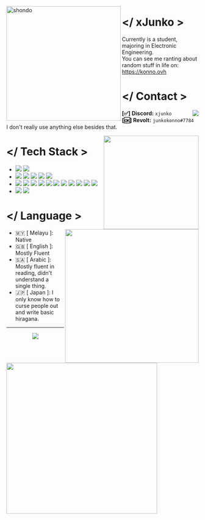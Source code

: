 <p float="left">
  <img src="https://media.discordapp.net/attachments/789168002138374197/1128351237054672916/headbang.gif" alt="shondo" height=300 align="left">
  
  <!-- Info -->
  <p float="left">
    <h1> &lt;/ xJunko &gt; </h1>
    Currently is a student, majoring in Electronic Engineering. <br/>
    You can see me ranting about random stuff in life on: <a href="https://konno.ovh"> https://konno.ovh </a>
  </p>

  <!-- Contact -->
  <p float="left">
    <h1> &lt;/ Contact &gt; </h1>
    <p float="left">
      <a href="https://discord.com/users/xjunko"><img src="https://profile-kozeki-ui.vercel.app/discord/info" align="right"></a>
      <b>[✅] Discord:</b> <code>xjunko</code> <br>
      <b>[🆗] Revolt:</b> <code>junkokonno#7784</code> <br>
      I don't really use anything else besides that.
    </p>
  </p>
</p>

<p float="left">
  <img src="https://media1.tenor.com/m/xPhYCnOMgK8AAAAd/fuuka-blue-archive.gif" width=249 height=245 width="auto" align="right">
  <h1> &lt;/ Tech Stack &gt; </h1>
  <p float="left">
    <ul>
      <li> 
        <img src="https://img.shields.io/badge/Arch_Linux-1793D1?style=for-the-badge&logo=arch-linux&logoColor=white">
        <img src="https://img.shields.io/badge/Windows-0078D6?style=for-the-badge&logo=windows&logoColor=white">
      </li>
      <li>
        <img src="https://img.shields.io/badge/Visual_Studio-5C2D91?style=for-the-badge&logo=visual%20studio&logoColor=white">
        <img src="https://img.shields.io/badge/Visual_Studio_Code-0078D4?style=for-the-badge&logo=visual%20studio%20code&logoColor=white">
        <img src="https://img.shields.io/badge/Eclipse-2C2255?style=for-the-badge&logo=eclipse&logoColor=white">
        <img src="https://img.shields.io/badge/Arduino_IDE-00979D?style=for-the-badge&logo=arduino&logoColor=white">
        <img src="https://img.shields.io/badge/Android_Studio-3DDC84?style=for-the-badge&logo=android-studio&logoColor=white">
      </li>
      <li>
        <img src="https://img.shields.io/badge/Python-3776AB?style=for-the-badge&logo=python&logoColor=white">
        <img src="https://img.shields.io/badge/C-00599C?style=for-the-badge&logo=c&logoColor=white">
        <img src="https://img.shields.io/badge/C++-00599C?style=for-the-badge&logo=C%2B%2B&logoColor=white">
        <img src="https://img.shields.io/badge/Go-00ADD8?style=for-the-badge&logo=go&logoColor=white">
        <img src="https://img.shields.io/badge/V-5d87bf?style=for-the-badge&logo=v&logoColor=white">
        <img src="https://img.shields.io/badge/Dart-0175C2?style=for-the-badge&logo=dart&logoColor=white">
        <img src="https://img.shields.io/badge/Flutter-02569B?style=for-the-badge&logo=flutter&logoColor=white">
        <img src="https://img.shields.io/badge/JavaScript-F7DF1E?style=for-the-badge&logo=javascript&logoColor=black">
        <img src="https://img.shields.io/badge/TypeScript-007ACC?style=for-the-badge&logo=typescript&logoColor=white">
        <img src="https://img.shields.io/badge/HTML-239120?style=for-the-badge&logo=html5&logoColor=white">
        <img src="https://img.shields.io/badge/CSS-239120?&style=for-the-badge&logo=css3&logoColor=white">
      </li>
      <li>
        <img src="https://img.shields.io/badge/Discord-API-%2302569B.svg?style=for-the-badge&logo=discord&logoColor=white">
        <img src="https://img.shields.io/badge/mySQL-00758F?style=for-the-badge&logo=mysql&logoColor=white">
      </li>
    </ul>
  </p>
</p>

<p float="left">
  <img src="https://c.tenor.com/tdLMhEHtcZ8AAAAd/tenor.gif" align="right" width=350 >

  # </ Language >
- 🇲🇾 [ Melayu ]: Native
- 🇬🇧 [ English ]: Mostly Fluent
- 🇸🇦 [ Arabic ]: Mostly fluent in reading, didn't understand a single thing.
- 🇯🇵 [ Japan ]: I only know how to curse people out and write basic hiragana.
</p>

<img src="https://lets-all-love-miku.vercel.app/spotify" width="395" align="left">

<hr>
<p align="center">
  <img src="https://hits.seeyoufarm.com/api/count/incr/badge.svg?url=https%3A%2F%2Fgithub.com%2FFireReddz&count_bg=%23000000&title_bg=%230A0A0A&icon=&icon_color=%23000000&title=HITS&edge_flat=true"/>
</p>
